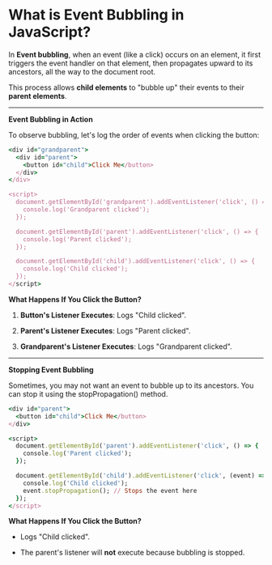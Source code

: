 <h1>What is Event Bubbling in JavaScript?</h1>

In **Event bubbling**, when an event (like a click) occurs on an element, it first triggers the event handler on that element, then propagates upward to its ancestors, all the way to the document root.

This process allows **child elements** to "bubble up" their events to their **parent elements**.

----

**Event Bubbling in Action**

To observe bubbling, let's log the order of events when clicking the button:

```ruby
<div id="grandparent">
  <div id="parent">
    <button id="child">Click Me</button>
  </div>
</div>

<script>
  document.getElementById('grandparent').addEventListener('click', () => {
    console.log('Grandparent clicked');
  });

  document.getElementById('parent').addEventListener('click', () => {
    console.log('Parent clicked');
  });

  document.getElementById('child').addEventListener('click', () => {
    console.log('Child clicked');
  });
</script>
```

**What Happens If You Click the Button?**

1.  **Button's Listener Executes**: Logs "Child clicked".

2.  **Parent's Listener Executes**: Logs "Parent clicked".

3.  **Grandparent's Listener Executes**: Logs "Grandparent clicked".


----


**Stopping Event Bubbling**

Sometimes, you may not want an event to bubble up to its ancestors. You can stop it using the stopPropagation() method.

```ruby
<div id="parent">
  <button id="child">Click Me</button>
</div>

<script>
  document.getElementById('parent').addEventListener('click', () => {
    console.log('Parent clicked');
  });

  document.getElementById('child').addEventListener('click', (event) => {
    console.log('Child clicked');
    event.stopPropagation(); // Stops the event here
  });
</script>
```
**What Happens If You Click the Button?**

-  Logs "Child clicked".

-  The parent's listener will **not** execute because bubbling is stopped.
